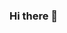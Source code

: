 ### Hi there 👋

<!--
**j-muoneke/j-muoneke** is a ✨ _special_ ✨ repository because its `README.md` (this file) appears on your GitHub profile.
Hey, I'm Jerry.
-->
